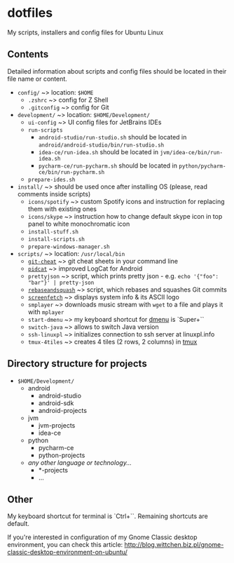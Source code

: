 # dotfiles
My scripts, installers and config files for Ubuntu Linux

Contents
--------

Detailed information about scripts and config files should be located in their file name or content.

- `config/` ~> location: `$HOME`
  - `.zshrc` ~> config for Z Shell
  - `.gitconfig` ~> config for Git
- `development/` ~> location: `$HOME/Development/`
  - `ui-config` ~> UI config files for JetBrains IDEs
  - `run-scripts`
    - `android-studio/run-studio.sh` should be located in `android/android-studio/bin/run-studio.sh`
    - `idea-ce/run-idea.sh` should be located in `jvm/idea-ce/bin/run-idea.sh`
    - `pycharm-ce/run-pycharm.sh` should be located in `python/pycharm-ce/bin/run-pycharm.sh`
  - `prepare-ides.sh`
- `install/` ~> should be used once after installing OS (please, read comments inside scripts)
  - `icons/spotify` ~> custom Spotify icons and instruction for replacing them with existing ones
  - `icons/skype` ~> instruction how to change default skype icon in top panel to white monochromatic icon
  - `install-stuff.sh`
  - `install-scripts.sh`
  - `prepare-windows-manager.sh`
- `scripts/` ~> location: `/usr/local/bin`
  - [`git-cheat`](https://github.com/0xAX/git-cheat) ~> git cheat sheets in your command line
  - [`pidcat`](https://github.com/JakeWharton/pidcat) ~> improved LogCat for Android
  - `prettyjson` ~> script, which prints pretty json - e.g. `echo '{"foo": "bar"}' | pretty-json`
  - [`rebaseandsquash`](http://rebaseandsqua.sh) ~> script, which rebases and squashes Git commits
  - [`screenfetch`](https://github.com/KittyKatt/screenFetch/) ~> displays system info & its ASCII logo
  - `smplayer` ~> downloads music stream with `wget` to a file and plays it with `mplayer`
  - `start-dmenu` ~> my keyboard shortcut for [dmenu](http://tools.suckless.org/dmenu/) is `Super+``
  - `switch-java` ~> allows to switch Java version
  - `ssh-linuxpl` ~> initializes connection to ssh server at linuxpl.info
  - `tmux-4tiles` ~> creates 4 tiles (2 rows, 2 columns) in [tmux](https://tmux.github.io/)

Directory structure for projects
--------------------------------

- `$HOME/Development/`
   - android
     - android-studio
     - android-sdk
     - android-projects
   - jvm
     - jvm-projects
     - idea-ce
   - python
     - pycharm-ce
     - python-projects
   - *any other language or technology...*
     - *-projects
     - ...

Other
-----

My keyboard shortcut for terminal is `Ctrl+``. Remaining shortcuts are default.

If you're interested in configuration of my Gnome Classic desktop environment, you can check this article: http://blog.wittchen.biz.pl/gnome-classic-desktop-environment-on-ubuntu/
